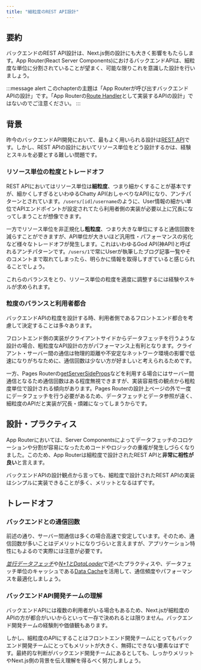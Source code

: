 ```yaml
---
title: "細粒度のREST API設計"
---
```


## 要約

バックエンドのREST API設計は、Next.js側の設計にも大きく影響をもたらします。App Router(React Server Components)におけるバックエンドAPIは、細粒度な単位に分割されていることが望まく、可能な限りこれを意識した設計を行いましょう。

:::message alert
このchapterの主題は「App Routerが呼び出すバックエンドAPIの設計」です。「App Routerの[Route Handler](https://nextjs.org/docs/app/building-your-application/routing/route-handlers)として実装するAPIの設計」ではないのでご注意ください。
:::

## 背景

昨今のバックエンドAPI開発において、最もよく用いられる設計は[REST API](https://learn.microsoft.com/ja-jp/azure/architecture/best-practices/api-design)です。しかし、REST APIの設計においてリソース単位をどう設計するかは、経験とスキルを必要とする難しい問題です。

### リソース単位の粒度とトレードオフ

REST APIにおいてはリソース単位は**細粒度**、つまり細かくすることが基本ですが、細かくしすぎるといわゆるChatty API(おしゃべりなAPI)になり、アンチパターンとされています。`/users/[id]/username`のように、User情報の細かい単位でAPIエンドポイントが設定されてたら利用者側の実装が必要以上に冗長になってしまうことが想像できます。

一方でリソース単位を非正規化し**粗粒度**、つまり大きな単位にすると通信回数を減らすことができますが、API単位が大きいほど汎用性・パフォーマンスの劣化など様々なトレードオフが発生します。これはいわゆるGod API(神API)と呼ばれるアンチパターンです。`/users/1`で常にUserが執筆したブログ記事一覧やそのコメントまで取れてしまったら、明らかに情報を取得しすぎていると感じられることでしょう。

これらのバランスをとり、リソース単位の粒度を適度に調整するには経験やスキルが求められます。

### 粒度のバランスと利用者都合

バックエンドAPIの粒度を設計する時、利用者側であるフロントエンド都合を考慮して決定することは多々あります。

フロントエンド側の実装がクライアントサイドからデータフェッチを行うような設計の場合、粗粒度なAPI設計の方がパフォーマンス上有利となります。クライアント・サーバー間の通信は物理的距離や不安定なネットワーク環境の影響で低速になりがちなために、通信回数は少ない方が好ましいと考えられるためです。

一方、Pages Routerの[getServerSideProps](https://nextjs.org/docs/pages/building-your-application/data-fetching/get-server-side-props)などを利用する場合にはサーバー間通信となるため通信回数はある程度無視できますが、実装容易性の観点から粗粒度単位で設計される傾向があります。Pages Routerの設計上ページの外で一度にデータフェッチを行う必要があるため、データフェッチとデータ参照が遠く、細粒度のAPIだと実装が冗長・煩雑になってしまうからです。

## 設計・プラクティス

App Routerにおいては、Server Componentsによってデータフェッチのコロケーションや分割が容易になったためコードやロジックの重複が発生しづらくなりました。このため、App Routerは細粒度で設計されたREST APIと**非常に相性が良い**と言えます。

バックエンドAPIの設計観点から言っても、細粒度で設計されたREST APIの実装はシンプルに実装できることが多く、メリットとなるはずです。

## トレードオフ

### バックエンドとの通信回数

前述の通り、サーバー間通信は多くの場合高速で安定しています。そのため、通信回数が多いことはデメリットになりづらいと言えますが、アプリケーション特性にもよるので実際には注意が必要です。

[_並行データフェッチ_](part_1_concurrent_fetch)や[_N+1とDataLoader_](part_1_data_loader)で述べたプラクティスや、データフェッチ単位のキャッシュである[Data Cache](https://nextjs.org/docs/app/building-your-application/caching)を活用して、通信頻度やパフォーマンスを最適化しましょう。

### バックエンドAPI開発チームの理解

バックエンドAPIには複数の利用者がいる場合もあるため、Next.jsが細粒度のAPIの方が都合がいいからといって一存で決めれるとは限りません。バックエンド開発チームの経験則や価値観もあります。

しかし、細粒度のAPIにすることはフロントエンド開発チームにとってもバックエンド開発チームにとってもメリットが大きく、無碍にできない要素なはずです。最終的な判断がバックエンド開発チームにあるとしても、しっかりメリットやNext.js側の背景を伝え理解を得るべく努力しましょう。
